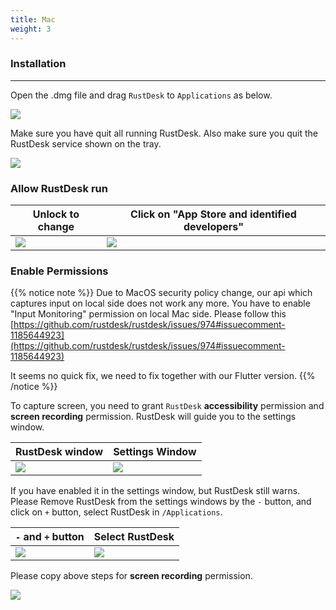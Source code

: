 ```yaml
---
title: Mac
weight: 3
---
```


### Installation
------

Open the .dmg file and drag `RustDesk` to `Applications` as below.

![](/docs/en/manual/mac/images/dmg.png)

Make sure you have quit all running RustDesk. Also make sure you quit the RustDesk service shown on the tray.

![](/docs/en/manual/mac/images/tray.png)

### Allow RustDesk run

| Unlock to change | Click on "App Store and identified developers" |
| ---- | ---- |
|![](/docs/en/manual/mac/images/allow2.png)|![](/docs/en/manual/mac/images/allow.png)|

### Enable Permissions

{{% notice note %}}
Due to MacOS security policy change, our api which captures input on local side does not work any
more. You have to enable "Input Monitoring" permission on local Mac side.
Please follow this
[https://github.com/rustdesk/rustdesk/issues/974#issuecomment-1185644923](https://github.com/rustdesk/rustdesk/issues/974#issuecomment-1185644923)

It seems no quick fix, we need to fix together with our Flutter version.
{{% /notice %}}

To capture screen, you need to grant `RustDesk` **accessibility** permission and **screen recording** permission. RustDesk will guide you to the settings window.

| RustDesk window | Settings Window |
| ---- | ---- |
|![](/docs/en/manual/mac/images/acc.png)|![](/docs/en/manual/mac/images/acc3.png?v2)|

If you have enabled it in the settings window, but RustDesk still warns. Please Remove RustDesk from the settings windows by the `-` button, and click on `+` button, select RustDesk in `/Applications`.

| `-` and `+` button | Select RustDesk |
| ---- | ---- |
|![](/docs/en/manual/mac/images/acc2.png)|![](/docs/en/manual/mac/images/add.png?v2)|

Please copy above steps for **screen recording** permission.

![](/docs/en/manual/mac/images/screen.png?v2)
